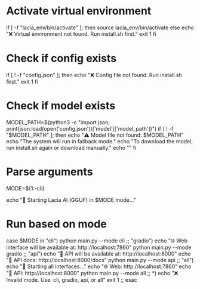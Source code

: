 # Activate virtual environment
if [ -f "lacia_env/bin/activate" ]; then
    source lacia_env/bin/activate
else
    echo "❌ Virtual environment not found. Run install.sh first."
    exit 1
fi

# Check if config exists
if [ ! -f "config.json" ]; then
    echo "❌ Config file not found. Run install.sh first."
    exit 1
fi

# Check if model exists
MODEL_PATH=$(python3 -c "import json; print(json.load(open('config.json'))['model']['model_path'])")
if [ ! -f "$MODEL_PATH" ]; then
    echo "⚠️  Model file not found: $MODEL_PATH"
    echo "The system will run in fallback mode."
    echo "To download the model, run install.sh again or download manually."
    echo ""
fi

# Parse arguments
MODE=${1:-cli}

echo "🤖 Starting Lacia AI (GGUF) in $MODE mode..."

# Run based on mode
case $MODE in
    "cli")
        python main.py --mode cli
        ;;
    "gradio")
        echo "🌐 Web interface will be available at: http://localhost:7860"
        python main.py --mode gradio
        ;;
    "api")
        echo "🔗 API will be available at: http://localhost:8000"
        echo "📖 API docs: http://localhost:8000/docs"
        python main.py --mode api
        ;;
    "all")
        echo "🚀 Starting all interfaces..."
        echo "🌐 Web: http://localhost:7860"
        echo "🔗 API: http://localhost:8000"
        python main.py --mode all
        ;;
    *)
        echo "❌ Invalid mode. Use: cli, gradio, api, or all"
        exit 1
        ;;
esac
